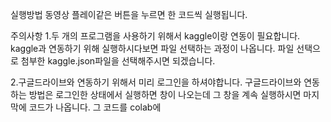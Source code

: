 실행방법
동영상 플레이같은 버튼을 누르면 한 코드씩 실행됩니다.

주의사항
1.두 개의 프로그램을 사용하기 위해서 kaggle이랑 연동이 필요합니다.
kaggle과 연동하기 위해 실행하시다보면 파일 선택하는 과정이 나옵니다.
파일 선택으로 첨부한 kaggle.json파일을 선택해주시면 되겠습니다.

2.구글드라이브와 연동하기 위해서 미리 로그인을 하셔야합니다.
구글드라이브와 연동하는 방법은 로그인한 상태에서 실행하면 창이 나오는데 그 창을 계속 실행하시면 마지막에 코드가 나옵니다.
그 코드를 colab에 
